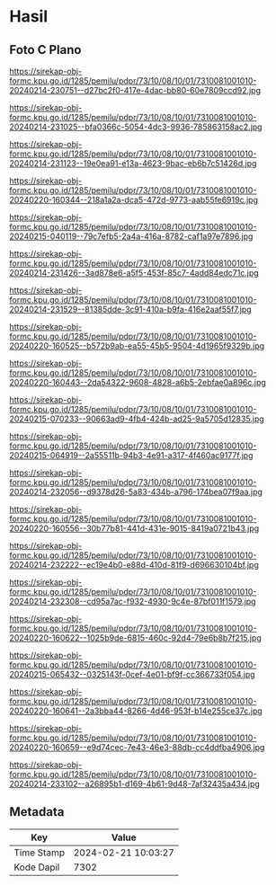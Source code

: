 # Hasil

## Foto C Plano

https://sirekap-obj-formc.kpu.go.id/1285/pemilu/pdpr/73/10/08/10/01/7310081001010-20240214-230751--d27bc2f0-417e-4dac-bb80-60e7809ccd92.jpg

https://sirekap-obj-formc.kpu.go.id/1285/pemilu/pdpr/73/10/08/10/01/7310081001010-20240214-231025--bfa0366c-5054-4dc3-9936-785863158ac2.jpg

https://sirekap-obj-formc.kpu.go.id/1285/pemilu/pdpr/73/10/08/10/01/7310081001010-20240214-231123--19e0ea91-e13a-4623-9bac-eb6b7c51426d.jpg

https://sirekap-obj-formc.kpu.go.id/1285/pemilu/pdpr/73/10/08/10/01/7310081001010-20240220-160344--218a1a2a-dca5-472d-9773-aab55fe6919c.jpg

https://sirekap-obj-formc.kpu.go.id/1285/pemilu/pdpr/73/10/08/10/01/7310081001010-20240215-040119--79c7efb5-2a4a-416a-8782-caf1a97e7896.jpg

https://sirekap-obj-formc.kpu.go.id/1285/pemilu/pdpr/73/10/08/10/01/7310081001010-20240214-231426--3ad878e6-a5f5-453f-85c7-4add84edc71c.jpg

https://sirekap-obj-formc.kpu.go.id/1285/pemilu/pdpr/73/10/08/10/01/7310081001010-20240214-231529--81385dde-3c91-410a-b9fa-416e2aaf55f7.jpg

https://sirekap-obj-formc.kpu.go.id/1285/pemilu/pdpr/73/10/08/10/01/7310081001010-20240220-160525--b572b9ab-ea55-45b5-9504-4d1965f9329b.jpg

https://sirekap-obj-formc.kpu.go.id/1285/pemilu/pdpr/73/10/08/10/01/7310081001010-20240220-160443--2da54322-9608-4828-a6b5-2ebfae0a896c.jpg

https://sirekap-obj-formc.kpu.go.id/1285/pemilu/pdpr/73/10/08/10/01/7310081001010-20240215-070233--90663ad9-4fb4-424b-ad25-9a5705d12835.jpg

https://sirekap-obj-formc.kpu.go.id/1285/pemilu/pdpr/73/10/08/10/01/7310081001010-20240215-064919--2a55511b-94b3-4e91-a317-4f460ac9177f.jpg

https://sirekap-obj-formc.kpu.go.id/1285/pemilu/pdpr/73/10/08/10/01/7310081001010-20240214-232056--d9378d26-5a83-434b-a796-174bea07f9aa.jpg

https://sirekap-obj-formc.kpu.go.id/1285/pemilu/pdpr/73/10/08/10/01/7310081001010-20240220-160556--30b77b81-441d-431e-9015-8419a0721b43.jpg

https://sirekap-obj-formc.kpu.go.id/1285/pemilu/pdpr/73/10/08/10/01/7310081001010-20240214-232222--ec19e4b0-e88d-410d-81f9-d696630104bf.jpg

https://sirekap-obj-formc.kpu.go.id/1285/pemilu/pdpr/73/10/08/10/01/7310081001010-20240214-232308--cd95a7ac-f932-4930-9c4e-87bf011f1579.jpg

https://sirekap-obj-formc.kpu.go.id/1285/pemilu/pdpr/73/10/08/10/01/7310081001010-20240220-160622--1025b9de-6815-460c-92d4-79e6b8b7f215.jpg

https://sirekap-obj-formc.kpu.go.id/1285/pemilu/pdpr/73/10/08/10/01/7310081001010-20240215-065432--0325143f-0cef-4e01-bf9f-cc366733f054.jpg

https://sirekap-obj-formc.kpu.go.id/1285/pemilu/pdpr/73/10/08/10/01/7310081001010-20240220-160641--2a3bba44-8266-4d46-953f-b14e255ce37c.jpg

https://sirekap-obj-formc.kpu.go.id/1285/pemilu/pdpr/73/10/08/10/01/7310081001010-20240220-160659--e9d74cec-7e43-46e3-88db-cc4ddfba4906.jpg

https://sirekap-obj-formc.kpu.go.id/1285/pemilu/pdpr/73/10/08/10/01/7310081001010-20240214-233102--a26895b1-d169-4b61-9d48-7af32435a434.jpg


## Metadata

| Key        | Value               |
| ---------- | ------------------- |
| Time Stamp | 2024-02-21 10:03:27 |
| Kode Dapil | 7302                |



